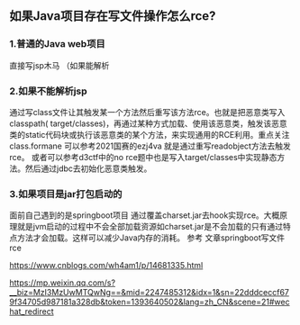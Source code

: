 
## 如果Java项目存在写文件操作怎么rce?
### 1.普通的Java web项目 
直接写jsp木马 （如果能解析

### 2.如果不能解析jsp
通过写class文件让其触发某一个方法然后重写该方法rce。也就是把恶意类写入classpath( target/classes)，再通过某种方式加载、使用该恶意类，触发该恶意类的static代码块或执行该恶意类的某个方法，来实现通用的RCE利用。重点关注class.formane
可以参考2021国赛的ezj4va 就是通过重写readobject方法去触发rce。
或者可以参考d3ctf中的no rce题中也是写入target/classes中实现静态方法。然后通过jdbc去初始化恶意类触发。

### 3.如果项目是jar打包启动的
面前自己遇到的是springboot项目 通过覆盖charset.jar去hook实现rce。大概原理就是jvm启动的过程中不会全部加载资源如charset.jar是不会加载的只有通过特点方法才会加载。这样可以减少Java内存的消耗。
参考 文章springboot写文件rce

>
https://www.cnblogs.com/wh4am1/p/14681335.html

https://mp.weixin.qq.com/s?__biz=MzI3MzUwMTQwNg==&mid=2247485312&idx=1&sn=22dddceccf679f34705d987181a328db&token=1393640502&lang=zh_CN&scene=21#wechat_redirect
